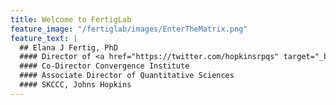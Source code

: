 ```yaml
---
title: Welcome to FertigLab
feature_image: "/fertiglab/images/EnterTheMatrix.png"
feature_text: |
  ## Elana J Fertig, PhD
  #### Director of <a href="https://twitter.com/hopkinsrpqs" target="_blank">@HopkinsRPQS
  #### Co-Director Convergence Institute
  #### Associate Director of Quantitative Sciences
  #### SKCCC, Johns Hopkins
---
```

